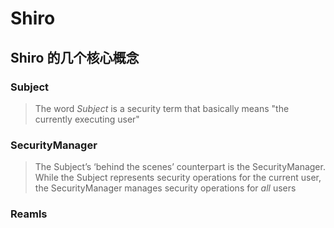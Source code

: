 # Shiro

## Shiro 的几个核心概念

### Subject

>The word *Subject* is a security term that basically means "the currently executing user"

### SecurityManager

> The Subject’s ‘behind the scenes’ counterpart is the SecurityManager. While the Subject represents security operations for the current user, the SecurityManager manages security operations for *all* users	



### Reamls



